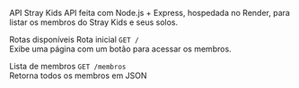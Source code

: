 API Stray Kids
API feita com Node.js + Express, hospedada no Render, para listar os membros do Stray Kids e seus solos.

Rotas disponíveis
Rota inicial
`GET /`  
Exibe uma página com um botão para acessar os membros.  

Lista de membros
`GET /membros`  
Retorna todos os membros em JSON

